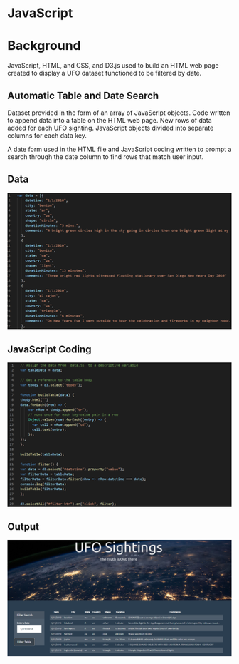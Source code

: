 # JavaScript

# Background

JavaScript, HTML, and CSS, and D3.js used to build an HTML web page created to display a UFO dataset functioned to be filtered by date. 

## Automatic Table and Date Search

Dataset provided in the form of an array of JavaScript objects.  Code written to append data into a table on the HTML web page.  New rows of data added for each UFO sighting.  JavaScript objects divided into separate columns for each data key.

A date form used in the HTML file and JavaScript coding written to prompt a search through the date column to find rows that match user input.

## Data
![](Images/sample_data.png)

## JavaScript Coding
![](Images/coding.png)

## Output
![](Images/output.png)